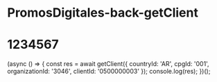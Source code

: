 # PromosDigitales-back-getClient
# 1234567

(async () => {
  const res = await getClient({
    countryId: 'AR',
    cpgId: '001',
    organizationId: '3046',
    clientId: '0500000003'
  });
  console.log(res);
})();
````
